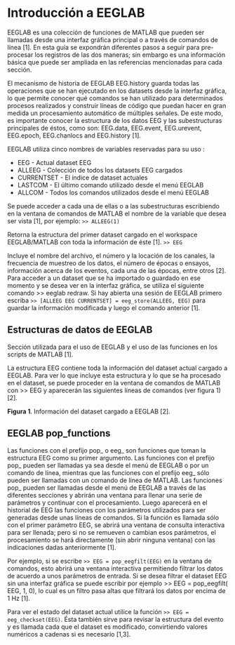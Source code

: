 # Introducción a EEGLAB
EEGLAB es una colección de funciones de MATLAB que pueden ser llamadas desde una interfaz gráfica principal o a través de comandos de línea [1]. En esta
guía se expondrán diferentes pasos a seguir para pre-procesar los registros de las dos maneras; sin embargo es una información básica que puede ser ampliada en
las referencias mencionadas para cada sección.

El mecanismo de historia de EEGLAB EEG.history guarda todas las operaciones que se han ejecutado en los datasets desde la interfaz gráfica, lo que permite
conocer qué comandos se han utilizado para determinados procesos realizados y construir líneas de código que puedan hacer en gran medida un procesamiento
automático de múltiples señales. De este modo, es importante conocer la estructura de los datos EEG y las subestructuras principales de éstos, como son: EEG.data,
EEG.event, EEG.urevent, EEG.epoch, EEG.chanlocs and EEG.history [1].

EEGLAB utiliza cinco nombres de variables reservadas para su uso :
  * EEG - Actual dataset EEG
  * ALLEEG - Colección de todos los datasets EEG cargados
  * CURRENTSET - El índice de dataset actuales
  * LASTCOM - El último comando utilizado desde el menú EEGLAB
  * ALLCOM - Todos los comandos utilizados desde el menú EEGLAB
 
Se puede acceder a cada una de ellas o a las subestructuras escribiendo en la ventana de comandos de MATLAB el nombre de la variable que desea ser vista [1], por ejemplo:
```>> ALLEEG(1)```

Retorna la estructura del primer dataset cargado en el workspace EEGLAB/MATLAB con toda la información de éste [1].
```>> EEG```

Incluye el nombre del archivo, el número y la locación de los canales, la frecuencia de muestreo de los datos, el número de épocas o ensayos, información acerca de
los eventos, cada una de las épocas, entre otros [2]. Para acceder a un dataset que se ha importado o guardado en ese momento y se desea ver en la interfaz gráfica, se utiliza el siguiente comando >> eeglab redraw. Si
hay abierta una sesión de EEGLAB primero escriba ```>> [ALLEEG EEG CURRENTSET] = eeg_store(ALLEEG, EEG)``` para guardar la información modificada
y luego el comando anterior [1].

## Estructuras de datos de EEGLAB

Sección utilizada para el uso de EEGLAB y el uso de las funciones en los scripts de
MATLAB [1].

La estructura EEG contiene toda la información del dataset actual cargado a EEGLAB. Para ver lo que incluye esta estructura y lo que se ha procesado en el
dataset, se puede proceder en la ventana de comandos de MATLAB con >> EEG y aparecerán las siguientes líneas de comandos (ver figura 1) [2].

**Figura 1**.​ Información del dataset cargado a EEGLAB [2].

## EEGLAB pop_functions 

Las funciones con el prefijo pop_ o eeg_ son funciones que toman la estructura EEG como su primer argumento. Las funciones con el prefijo pop_ pueden ser llamadas ya sea desde el menú de EEGLAB o por un comando de línea, mientras que las funciones con el prefijo eeg_ sólo pueden ser llamadas con un comando de línea de MATLAB. Las funciones pop_ pueden ser llamadas desde el menú de EEGLAB a través de las diferentes secciones y abrirán una ventana para llenar una serie de parámetros y continuar con el procesamiento. Luego aparecerá en el historial de EEG las funciones con los parámetros utilizados para ser generadas desde unas líneas de comandos. Si la función es llamada sólo con el primer parámetro EEG, se abrirá una ventana de consulta interactiva para ser llenada; pero si no se remueven o cambian esos parámetros, el procesamiento se hará directamente (sin abrir ninguna ventana) con las indicaciones dadas anteriormente [1].

Por ejemplo, si se escribe ```>> EEG = pop_eegfilt(EEG)``` en la ventana de comandos, esto abrirá una ventana interactiva permitiendo filtrar los datos de acuerdo a unos parámetros de entrada. Si se desea filtrar el dataset EEG sin una interfaz gráfica se puede escribir por ejemplo >> EEG = pop_eegfilt( EEG, 1, 0), lo cual es un filtro pasa altas que filtrará los datos por encima de 1 Hz [1].

Para ver el estado del dataset actual utilice la función ```>> EEG = eeg_checkset(EEG)```. Ésta también sirve para revisar la estructura del evento y es llamada cada que el dataset es modificado, convirtiendo valores numéricos a cadenas si es necesario [1,3].
